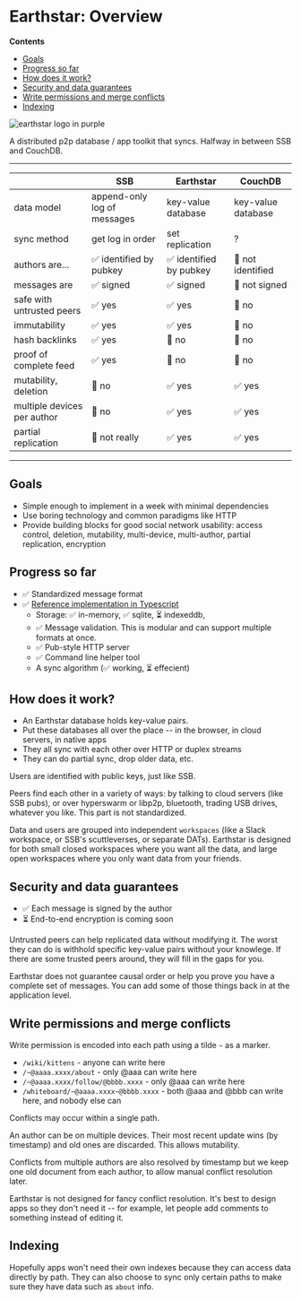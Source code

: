 # Earthstar: Overview

<!-- START doctoc generated TOC please keep comment here to allow auto update -->
<!-- DON'T EDIT THIS SECTION, INSTEAD RE-RUN doctoc TO UPDATE -->
**Contents**

- [Goals](#goals)
- [Progress so far](#progress-so-far)
- [How does it work?](#how-does-it-work)
- [Security and data guarantees](#security-and-data-guarantees)
- [Write permissions and merge conflicts](#write-permissions-and-merge-conflicts)
- [Indexing](#indexing)

<!-- END doctoc generated TOC please keep comment here to allow auto update -->


![earthstar logo in purple](&Ev1N+Y27COw+fxOlfgeDN2WKL7vBsC1pM12bHpae6wU=.sha256)

A distributed p2p database / app toolkit that syncs.  Halfway in between SSB and CouchDB.

---

|                             | SSB                         | Earthstar              | CouchDB            |
|-----------------------------|-----------------------------|------------------------|--------------------|
| data model                  | append-only log of messages | key-value database     | key-value database |
| sync method                 | get log in order            | set replication        | ?                  |
| authors are...              | ✅ identified by pubkey      | ✅ identified by pubkey | 🚫 not identified   |
| messages are                | ✅ signed                    | ✅ signed               | 🚫 not signed       |
| safe with untrusted peers   | ✅ yes                       | ✅ yes                  | 🚫 no               |
| immutability                | ✅ yes                       | ✅ yes                  | 🚫 no               |
| hash backlinks              | ✅ yes                       | 🚫 no                   | 🚫 no               |
| proof of complete feed      | ✅ yes                       | 🚫 no                   | 🚫 no               |
| mutability, deletion        | 🚫 no                        | ✅ yes                  | ✅ yes              |
| multiple devices per author | 🚫 no                        | ✅ yes                  | ✅ yes              |
| partial replication         | 🚫 not really                | ✅ yes                  | ✅ yes              |

---

## Goals

* Simple enough to implement in a week with minimal dependencies
* Use boring technology and common paradigms like HTTP
* Provide building blocks for good social network usability: access control, deletion, mutability, multi-device, multi-author, partial replication, encryption

## Progress so far

* ✅ Standardized message format
* ✅ [Reference implementation in Typescript](https://www.npmjs.com/package/earthstar)
    * Storage: ✅ in-memory, ✅ sqlite, ⏳ indexeddb,
    * ✅ Message validation.  This is modular and can support multiple formats at once.
    * ✅ Pub-style HTTP server
    * ✅ Command line helper tool
    * A sync algorithm (✅ working, ⏳ effecient)

## How does it work?

* An Earthstar database holds key-value pairs.
* Put these databases all over the place -- in the browser, in cloud servers, in native apps
* They all sync with each other over HTTP or duplex streams
* They can do partial sync, drop older data, etc.

Users are identified with public keys, just like SSB.

Peers find each other in a variety of ways: by talking to cloud servers (like SSB pubs), or over hyperswarm or libp2p, bluetooth, trading USB drives, whatever you like.  This part is not standardized.

Data and users are grouped into independent `workspaces` (like a Slack workspace, or SSB's scuttleverses, or separate DATs).  Earthstar is designed for both small closed workspaces where you want all the data, and large open workspaces where you only want data from your friends.

## Security and data guarantees

* ✅ Each message is signed by the author
* ⏳ End-to-end encryption is coming soon

Untrusted peers can help replicated data without modifying it.  The worst they can do is withhold specific key-value pairs without your knowlege.  If there are some trusted peers around, they will fill in the gaps for you.

Earthstar does not guarantee causal order or help you prove you have a complete set of messages.  You can add some of those things back in at the application level.

## Write permissions and merge conflicts

Write permission is encoded into each path using a tilde `~` as a marker.

* `/wiki/kittens` - anyone can write here
* `/~@aaaa.xxxx/about` - only @aaa can write here
* `/~@aaaa.xxxx/follow/@bbbb.xxxx` - only @aaa can write here
* `/whiteboard/~@aaaa.xxxx~@bbbb.xxxx` - both @aaa and @bbb can write here, and nobody else can

Conflicts may occur within a single path.

An author can be on multiple devices. Their most recent update wins (by timestamp) and old ones are discarded.  This allows mutability.

Conflicts from multiple authors are also resolved by timestamp but we keep one old document from each author, to allow manual conflict resolution later.

Earthstar is not designed for fancy conflict resolution.  It's best to design apps so they don't need it -- for example, let people add comments to something instead of editing it.

## Indexing

Hopefully apps won't need their own indexes because they can access data directly by path.  They can also choose to sync only certain paths to make sure they have data such as `about` info.
